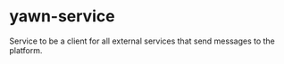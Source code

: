 # yawn-service
Service to be a client for all external services that send messages to the platform.

